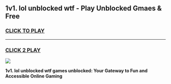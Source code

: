 
## 1v1. lol unblocked wtf - Play Unblocked Gmaes & Free
<h3>
<a href="https://news.freeplayer.one?title=1v1._lol_unblocked_wtf&ref=16F">CLICK TO PLAY</a></h3>
<hr>

<h3>
<a href="https://news.freeplayer.one?title=1v1._lol_unblocked_wtf&ref=16F">CLICK 2 PLAY</a>
  
</h3>

<a href="https://news.freeplayer.one?title=1v1._lol_unblocked_wtf&ref=16F/"><img src="https://clearcache.store/games.png"></a>


**1v1. lol unblocked wtf games unblocked: Your Gateway to Fun and Accessible Online Gaming**
